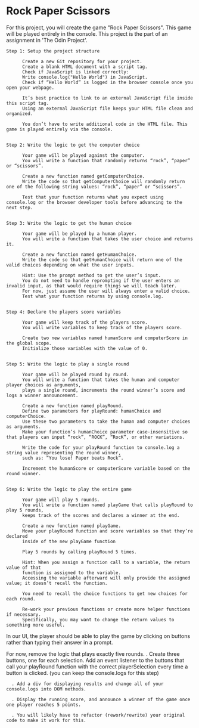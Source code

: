 
# Rock Paper Scissors

For this project, you will create the game "Rock Paper Scissors". This game will be played entirely in the console. This project is the part of an assignment in 'The Odin Project'.

    Step 1: Setup the project structure

          Create a new Git repository for your project.
          Create a blank HTML document with a script tag.
          Check if JavaScript is linked correctly:
          Write console.log("Hello World") in JavaScript.
          Check if “Hello World” is logged in the browser console once you open your webpage.

          It’s best practice to link to an external JavaScript file inside this script tag. 
          Using an external JavaScript file keeps your HTML file clean and organized.

          You don’t have to write additional code in the HTML file. This game is played entirely via the console.


    Step 2: Write the logic to get the computer choice

          Your game will be played against the computer. 
          You will write a function that randomly returns “rock”, “paper” or “scissors”.

          Create a new function named getComputerChoice.
          Write the code so that getComputerChoice will randomly return one of the following string values: “rock”, “paper” or “scissors”.

          Test that your function returns what you expect using console.log or the browser developer tools before advancing to the next step.


    Step 3: Write the logic to get the human choice

          Your game will be played by a human player. 
          You will write a function that takes the user choice and returns it.

          Create a new function named getHumanChoice.
          Write the code so that getHumanChoice will return one of the valid choices depending on what the user inputs.

          Hint: Use the prompt method to get the user’s input.
          You do not need to handle reprompting if the user enters an invalid input, as that would require things we will teach later. 
          For now, just assume the user will always enter a valid choice.
          Test what your function returns by using console.log.

    
    Step 4: Declare the players score variables

          Your game will keep track of the players score. 
          You will write variables to keep track of the players score.

          Create two new variables named humanScore and computerScore in the global scope.
          Initialize those variables with the value of 0.


    Step 5: Write the logic to play a single round

          Your game will be played round by round. 
          You will write a function that takes the human and computer player choices as arguments, 
          plays a single round, increments the round winner’s score and logs a winner announcement.

          Create a new function named playRound.
          Define two parameters for playRound: humanChoice and computerChoice. 
          Use these two parameters to take the human and computer choices as arguments.
          Make your function’s humanChoice parameter case-insensitive so that players can input “rock”, “ROCK”, “RocK”, or other variations.
           
          Write the code for your playRound function to console.log a string value representing the round winner, 
          such as: “You lose! Paper beats Rock”.

          Increment the humanScore or computerScore variable based on the round winner.

    
    Step 6: Write the logic to play the entire game

          Your game will play 5 rounds. 
          You will write a function named playGame that calls playRound to play 5 rounds, 
          keeps track of the scores and declares a winner at the end.

          Create a new function named playGame.
          Move your playRound function and score variables so that they’re declared 
          inside of the new playGame function

          Play 5 rounds by calling playRound 5 times.

          Hint: When you assign a function call to a variable, the return value of that 
          function is assigned to the variable. 
          Accessing the variable afterward will only provide the assigned value; it doesn’t recall the function. 
          
          You need to recall the choice functions to get new choices for each round.

          Re-work your previous functions or create more helper functions if necessary. 
          Specifically, you may want to change the return values to something more useful.


In our UI, the player should be able to play the game by clicking on buttons rather than typing their answer in a prompt.

For now, remove the logic that plays exactly five rounds.
      . Create three buttons, one for each selection. Add an event listener to the buttons that call your playRound function with the correct playerSelection every time a button is clicked. (you can keep the console.logs for this step)

      . Add a div for displaying results and change all of your console.logs into DOM methods.

      . Display the running score, and announce a winner of the game once one player reaches 5 points.
      
      . You will likely have to refactor (rework/rewrite) your original code to make it work for this. 



